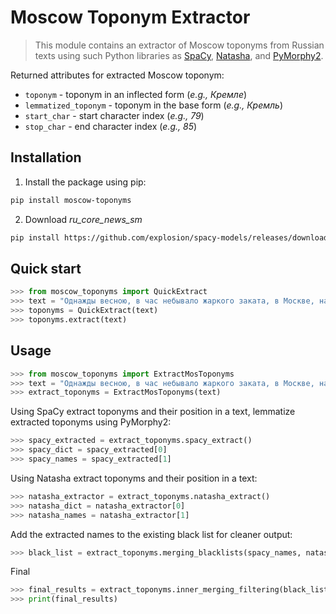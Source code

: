 # Moscow Toponym Extractor
> This module contains an extractor of Moscow toponyms from Russian texts using such Python libraries as [SpaCy](https://github.com/explosion/spaCy), [Natasha](https://github.com/natasha/natasha), and [PyMorphy2](https://github.com/pymorphy2/pymorphy2). 

Returned attributes for extracted Moscow toponym:

-   `toponym` - toponym in an inflected form   (_e.g., Кремле_)
-   `lemmatized_toponym` - toponym in the base form (_e.g., Кремль_)
-   `start_char` - start character index (_e.g., 79_)
-   `stop_char` - end character index (_e.g., 85_)

## Installation
1. Install the package using pip:
```sh
pip install moscow-toponyms
```
2. Download _ru_core_news_sm_
```sh
pip install https://github.com/explosion/spacy-models/releases/download/ru_core_news_sm-3.1.0/ru_core_news_sm-3.1.0.tar.gz
```

## Quick start
```python
>>> from moscow_toponyms import QuickExtract
>>> text = "Однажды весною, в час небывало жаркого заката, в Москве, на Патриарших прудах, появились два гражданина."
>>> toponyms = QuickExtract(text)
>>> toponyms.extract(text)
```

## Usage
```python
>>> from moscow_toponyms import ExtractMosToponyms
>>> text = "Однажды весною, в час небывало жаркого заката, в Москве, на Патриарших прудах, появились два гражданина."
>>> extract_toponyms = ExtractMosToponyms(text)
```
Using SpaCy extract toponyms and their position in a text, lemmatize extracted toponyms using PyMorphy2:
```python
>>> spacy_extracted = extract_toponyms.spacy_extract()
>>> spacy_dict = spacy_extracted[0]
>>> spacy_names = spacy_extracted[1]
```
Using Natasha extract toponyms and their position in a text:
```python
>>> natasha_extractor = extract_toponyms.natasha_extract()
>>> natasha_dict = natasha_extractor[0]
>>> natasha_names = natasha_extractor[1]
``` 
Add the extracted names to the existing black list for cleaner output:
```python
>>> black_list = extract_toponyms.merging_blacklists(spacy_names, natasha_names)
```
Final 
``` python
>>> final_results = extract_toponyms.inner_merging_filtering(black_list, spacy_dict, natasha_dict)
>>> print(final_results)
```
